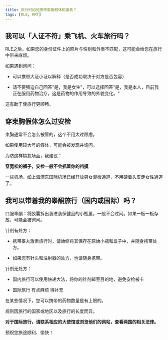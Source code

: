 ```yaml
---
title: 旅行时如何携带束胸假体和激素？
tags: [RLE, HRT]
---
```


## 我可以「人证不符」乘飞机、火车旅行吗？

RLE之后，如果您的身份证件上的照片与性别和外表不匹配，这可能会给您在旅行中带来麻烦。

如果遇到询问：

 - 可以携带大证小证以解释（是否成功取决于对方是否包容）

 - 请不要强迫自己回答"是，我是女生"，可以选择回答"是，我是本人，目前我正在服用药物治疗，这是药物的作用导致的外貌变化。"

这有助于使旅行更顺畅。

## 穿束胸假体怎么过安检

束胸通常不会怎么被管的，这个不用太过顾虑。

如果使用较大号的假体，可能会被发现并询问。

为防这样尴尬场面，我建议：

**穿宽松的裤子，安检一般不会抓着你的裆摸**

一些机场，如上海浦东国际机场已经开放男女混检通道，不用硬着头皮走女性通道了。

## 我可以带着我的睾酮旅行（国内或国际）吗？

口服睾酮：将胶囊拆出装进装保健品的小瓶里，一般不会过问。如果一板一板存放，可能会被询问。

针剂有处方：

- 携带睾丸激素旅行时，请始终将其保存在原始小瓶和盒子中，并随身携带处方。

- 如果您有针头和注射器的处方，也请随身携带。

针剂无处方：

- 国内旅行可以使用快递大法，将你的针剂邮至目的地，避免安检被卡

- 国际旅行 有点麻烦 待补充

在某些情况下，您可以携带的药物数量是有上限的。

规则因旅行的国家或地区以及旅行的长度而异。

**对于国际旅行，请联系相应的大使馆或浏览他们的网站，查看两国的相关法律。**

预祝您旅途顺利、愉快！  
